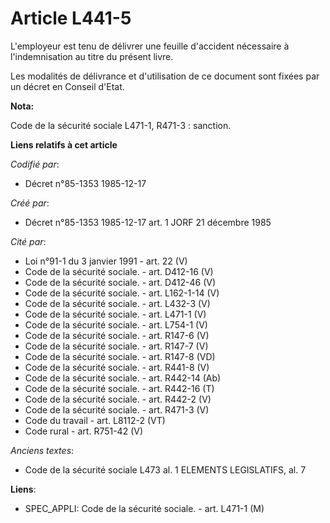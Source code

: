 # Article L441-5

L'employeur est tenu de délivrer une feuille d'accident nécessaire à l'indemnisation au titre du présent livre.

Les modalités de délivrance et d'utilisation de ce document sont fixées par un décret en Conseil d'Etat.

**Nota:**

Code de la sécurité sociale L471-1, R471-3 : sanction.

**Liens relatifs à cet article**

_Codifié par_:

  - Décret n°85-1353 1985-12-17

_Créé par_:

  - Décret n°85-1353 1985-12-17 art. 1 JORF 21 décembre 1985

_Cité par_:

  - Loi n°91-1 du 3 janvier 1991 - art. 22 (V)
  - Code de la sécurité sociale. - art. D412-16 (V)
  - Code de la sécurité sociale. - art. D412-46 (V)
  - Code de la sécurité sociale. - art. L162-1-14 (V)
  - Code de la sécurité sociale. - art. L432-3 (V)
  - Code de la sécurité sociale. - art. L471-1 (V)
  - Code de la sécurité sociale. - art. L754-1 (V)
  - Code de la sécurité sociale. - art. R147-6 (V)
  - Code de la sécurité sociale. - art. R147-7 (V)
  - Code de la sécurité sociale. - art. R147-8 (VD)
  - Code de la sécurité sociale. - art. R441-8 (V)
  - Code de la sécurité sociale. - art. R442-14 (Ab)
  - Code de la sécurité sociale. - art. R442-16 (T)
  - Code de la sécurité sociale. - art. R442-2 (V)
  - Code de la sécurité sociale. - art. R471-3 (V)
  - Code du travail - art. L8112-2 (VT)
  - Code rural - art. R751-42 (V)

_Anciens textes_:

  - Code de la sécurité sociale L473 al. 1 ELEMENTS LEGISLATIFS, al. 7

**Liens**:

  - SPEC_APPLI: Code de la sécurité sociale. - art. L471-1 (M)
